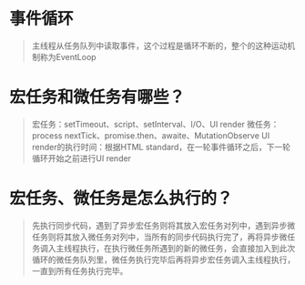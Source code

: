 # 事件循环
> 主线程从任务队列中读取事件，这个过程是循环不断的，整个的这种运动机制称为EventLoop

# 宏任务和微任务有哪些？
> 宏任务：setTimeout、script、setInterval、I/O、UI render
> 微任务：process nextTick、promise.then、awaite、MutationObserve
> UI render的执行时间：根据HTML standard，在一轮事件循环之后，下一轮循环开始之前进行UI render

# 宏任务、微任务是怎么执行的？
> 先执行同步代码，遇到了异步宏任务则将其放入宏任务对列中，遇到异步微任务则将其放入微任务对列中，当所有的同步代码执行完了，再将异步微任务调入主线程执行，在执行微任务所遇到的新的微任务，会直接加入到此次循环的微任务队列里，微任务执行完毕后再将异步宏任务调入主线程执行，一直到所有任务执行完毕。